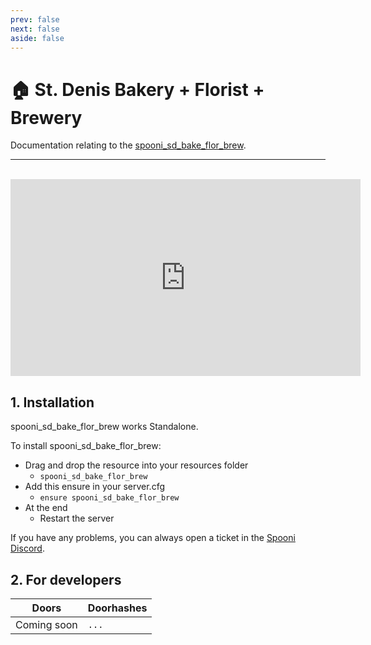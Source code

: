 ```yaml
---
prev: false
next: false
aside: false
---
```


# 🏠 St. Denis Bakery + Florist + Brewery <Badge type="danger" text="IN WORK"/>
Documentation relating to the [spooni_sd_bake_flor_brew](https://spooni-mapping.tebex.io).

___
<br>
<iframe width="560" height="315" src="https://www.youtube.com/embed/" frameborder="0" allow="accelerometer; autoplay; clipboard-write; encrypted-media; gyroscope; picture-in-picture; web-share" allowfullscreen></iframe>

## 1. Installation
spooni_sd_bake_flor_brew works Standalone.  

To install spooni_sd_bake_flor_brew:
- Drag and drop the resource into your resources folder
  - `spooni_sd_bake_flor_brew`
- Add this ensure in your server.cfg
  - `ensure spooni_sd_bake_flor_brew`
- At the end
  - Restart the server

If you have any problems, you can always open a ticket in the [Spooni Discord](https://discord.gg/spooni).

## 2. For developers
| Doors                     | Doorhashes
|---------------------------|----------------------------------------------------------------------------------|
| Coming soon               | `...`